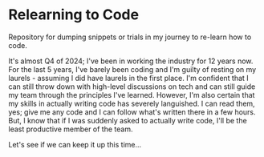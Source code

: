# Relearning to Code
Repository for dumping snippets or trials in my journey to re-learn how to code.

It's almost Q4 of 2024; I've been in working the industry for 12 years now. For the last 5 years, I've barely been coding and I'm guilty of resting on my laurels - assuming I did have laurels in the first place. I'm confident that I can still throw down with high-level discussions on tech and can still guide my team through the principles I've learned. However, I'm also certain that my skills in actually writing code has severely languished. I can read them, yes; give me any code and I can follow what's written there in a few hours. But, I know that if I was suddenly asked to actually write code, I'll be the least productive member of the team. 

Let's see if we can keep it up this time...
